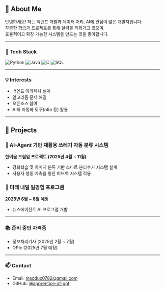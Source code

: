 ## 👋 About Me

안녕하세요! 저는 백엔드 개발과 데이터 처리, AI에 관심이 많은 개발자입니다.  
꾸준한 학습과 프로젝트를 통해 실력을 키워가고 있으며,  
효율적이고 확장 가능한 시스템을 만드는 것을 좋아합니다.

---

### 🔧 Tech Stack
![Python](https://img.shields.io/badge/Python-3776AB?style=flat-square&logo=python&logoColor=white)
![Java](https://img.shields.io/badge/Java-007396?style=flat-square&logo=java&logoColor=white)
![C](https://img.shields.io/badge/C-00599C?style=flat-square&logo=c&logoColor=white)
![SQL](https://img.shields.io/badge/SQL-4479A1?style=flat-square&logo=postgresql&logoColor=white)

---

### 💡 Interests
- 백엔드 아키텍처 설계
- 알고리즘 문제 해결
- 오픈소스 참여
- AI와 자동화 도구(n8n 등) 활용

---

## 🚀 Projects

### 🧠 AI-Agent 기반 재활용 쓰레기 자동 분류 시스템  
**한이음 드림업 프로젝트 (2025년 4월 ~ 11월)**  
- 강화학습 및 이미지 분류 기반 스마트 분리수거 시스템 설계  
- 사용자 행동 예측을 통한 피드백 시스템 적용

### 💼 미래 내일 일경험 프로그램  
**2025년 6월 ~ 8월 예정**  
- 뉴스에이전트 AI 프로그램 개발

---

### 📚 준비 중인 자격증
- 정보처리기사 (2025년 2월 ~ 7월)
- OPIc (2025년 7월 예정)

---

### 📫 Contact
- Email: maddux0782@gmail.com  
- GitHub: [@apprentice-of-gpt](https://github.com/apprentice-of-gpt)
